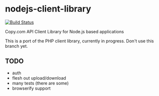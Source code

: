 nodejs-client-library
=====================

[![Build Status](https://travis-ci.org/copy-app/nodejs-client-library.svg)](https://travis-ci.org/copy-app/nodejs-client-library)

Copy.com API Client Library for Node.js based applications

This is a port of the PHP client library, currently in progress. Don't use this branch yet.

TODO
----

- auth
- flesh out upload/download
- many tests (there are some)
- browserify support
